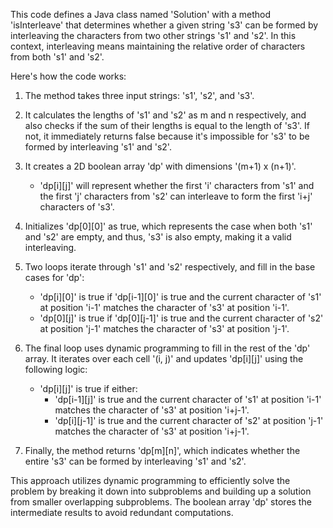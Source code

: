 This code defines a Java class named 'Solution' with a method 'isInterleave' that determines whether a given string 's3' can be formed by interleaving the 
characters from two other strings 's1' and 's2'. In this context, interleaving means maintaining the relative order of characters from both 's1' and 's2'.

Here's how the code works:

1. The method takes three input strings: 's1', 's2', and 's3'.
  
2. It calculates the lengths of 's1' and 's2' as m and n respectively, and also checks if the sum of their lengths is equal to the length of 's3'. If not, it 
immediately returns false because it's impossible for 's3' to be formed by interleaving 's1' and 's2'.

3. It creates a 2D boolean array 'dp' with dimensions '(m+1) x (n+1)'.
   - 'dp[i][j]' will represent whether the first 'i' characters from 's1' and the first 'j' characters from 's2' can interleave to form the first 'i+j' characters 
      of 's3'.

4. Initializes 'dp[0][0]' as true, which represents the case when both 's1' and 's2' are empty, and thus, 's3' is also empty, making it a valid interleaving.

5. Two loops iterate through 's1' and 's2' respectively, and fill in the base cases for 'dp':
   - 'dp[i][0]' is true if 'dp[i-1][0]' is true and the current character of 's1' at position 'i-1' matches the character of 's3' at position 'i-1'.
   - 'dp[0][j]' is true if 'dp[0][j-1]' is true and the current character of 's2' at position 'j-1' matches the character of 's3' at position 'j-1'.

6. The final loop uses dynamic programming to fill in the rest of the 'dp' array. It iterates over each cell '(i, j)' and updates 'dp[i][j]' using the following 
logic:
   - 'dp[i][j]' is true if either:
       - 'dp[i-1][j]' is true and the current character of 's1' at position 'i-1' matches the character of 's3' at position 'i+j-1'.
       - 'dp[i][j-1]' is true and the current character of 's2' at position 'j-1' matches the character of 's3' at position 'i+j-1'.

7. Finally, the method returns 'dp[m][n]', which indicates whether the entire 's3' can be formed by interleaving 's1' and 's2'.


This approach utilizes dynamic programming to efficiently solve the problem by breaking it down into subproblems and building up a solution from smaller overlapping subproblems. The boolean array 'dp' stores the intermediate results to avoid redundant computations.
